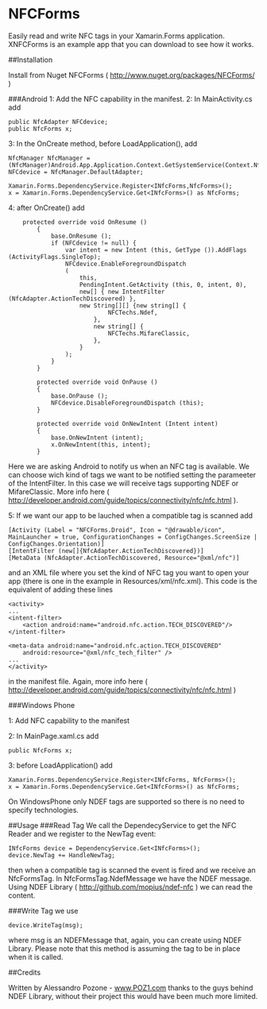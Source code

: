 # NFCForms

Easily read and write NFC tags in your Xamarin.Forms application. XNFCForms is an example app that you can download to see how it works.

##Installation

Install from Nuget NFCForms ( http://www.nuget.org/packages/NFCForms/ )

###Android
1: Add the NFC capability in the manifest.
2: In MainActivity.cs add

```
public NfcAdapter NFCdevice;
public NfcForms x;
```

3: In the OnCreate method, before LoadApplication(), add

```
NfcManager NfcManager =	(NfcManager)Android.App.Application.Context.GetSystemService(Context.NfcService);		
NFCdevice = NfcManager.DefaultAdapter;

Xamarin.Forms.DependencyService.Register<INfcForms,NfcForms>();
x = Xamarin.Forms.DependencyService.Get<INfcForms>() as NfcForms;
```

4: after OnCreate() add

```
    protected override void OnResume ()
		{
			base.OnResume ();
			if (NFCdevice != null) {
				var intent = new Intent (this, GetType ()).AddFlags (ActivityFlags.SingleTop);
				NFCdevice.EnableForegroundDispatch
				(
					this,
					PendingIntent.GetActivity (this, 0, intent, 0),
					new[] { new IntentFilter (NfcAdapter.ActionTechDiscovered) },
					new String[][] {new string[] {
							NFCTechs.Ndef,
						},
						new string[] {
							NFCTechs.MifareClassic,
						},
					}
				);
			}
		}

		protected override void OnPause ()
		{
			base.OnPause ();
			NFCdevice.DisableForegroundDispatch (this);
		}

		protected override void OnNewIntent (Intent intent)
		{
			base.OnNewIntent (intent);
			x.OnNewIntent(this, intent);
		}
```

Here we are asking Android to notify us when an NFC tag is available. We can choose wich kind of tags we want to be notified setting the parameeter
of the IntentFilter. In this case we will receive tags supporting NDEF or MifareClassic. More info here ( http://developer.android.com/guide/topics/connectivity/nfc/nfc.html ).

5: If we want our app to be lauched when a compatible tag is scanned add

```
[Activity (Label = "NFCForms.Droid", Icon = "@drawable/icon", MainLauncher = true, ConfigurationChanges = ConfigChanges.ScreenSize | ConfigChanges.Orientation)]
[IntentFilter (new[]{NfcAdapter.ActionTechDiscovered})]
[MetaData (NfcAdapter.ActionTechDiscovered, Resource="@xml/nfc")]
```

and an XML file where you set the kind of NFC tag you want to open your app (there is one in the example in Resources/xml/nfc.xml).
This code is the equivalent of adding these lines 

```
<activity>
...
<intent-filter>
    <action android:name="android.nfc.action.TECH_DISCOVERED"/>
</intent-filter>

<meta-data android:name="android.nfc.action.TECH_DISCOVERED"
    android:resource="@xml/nfc_tech_filter" />
...
</activity>
```

in the manifest file. Again, more info here ( http://developer.android.com/guide/topics/connectivity/nfc/nfc.html )

###Windows Phone

1: Add NFC capability to the manifest

2: In MainPage.xaml.cs add

```
public NfcForms x;
```
3: before LoadApplication() add
```
Xamarin.Forms.DependencyService.Register<INfcForms, NfcForms>();
x = Xamarin.Forms.DependencyService.Get<INfcForms>() as NfcForms;
```

On WindowsPhone only NDEF tags are supported so there is no need to specify technologies.

##Usage
###Read Tag
We call the DependecyService to get the NFC Reader and we register to the NewTag event:
```
INfcForms device = DependencyService.Get<INfcForms>();
device.NewTag += HandleNewTag;
```
then when a compatible tag is scanned the event is fired and we receive an NfcFormsTag.
In NfcFormsTag.NdefMessage we have the NDEF message. Using NDEF Library ( http://github.com/mopius/ndef-nfc ) we can read the content.

###Write Tag
we use 
```
device.WriteTag(msg);
``` 
where msg is an NDEFMessage that, again, you can create using NDEF Library.
Please note that this method is assuming the tag to be in place when it is called. 

##Credits

Written by Alessandro Pozone - www.POZ1.com thanks to the guys behind NDEF Library, without their project this would have been much more limited.

